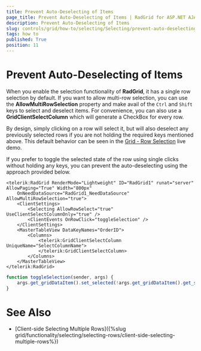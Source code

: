 ```yaml
---
title: Prevent Auto-Deselecting of Items
page_title: Prevent Auto-Deselecting of Items | RadGrid for ASP.NET AJAX Documentation
description: Prevent Auto-Deselecting of Items
slug: controls/grid/how-to/selecting/Selecting/prevent-auto-deselecting-of-items
tags: how to
published: True
position: 11
---
```


# Prevent Auto-Deselecting of Items

When you enable the selection functionality of **RadGrid**, it has a single row selection by default. If you want to allow multi-row selection, you can use the **AllowMultiRowSelection** property and make avail of the `Ctrl` and `Shift` keys to select and deselect items. For convenience, you can also use a **GridClientSelectColumn** which will generate a CheckBox for every row.

By design, simply clicking on a row will select it, but will also deselect any previously selected rows if you are not holding the required keys mentioned above. This default behavior can be seen in the [Grid - Row Selection](http://demos.telerik.com/aspnet-ajax/grid/examples/functionality/selecting/row-selection/defaultcs.aspx)  live demo.

If you prefer to toggle the selected state of the row using single clicks without holding any keys, you can prevent the auto-deselecting using the approach provided below.

````ASP.NET
<telerik:RadGrid RenderMode="Lightweight" ID="RadGrid1" runat="server" AllowPaging="True" Width="800px"
    OnNeedDataSource="RadGrid1_NeedDataSource" AllowMultiRowSelection="true">
    <ClientSettings>
        <Selecting AllowRowSelect="true" UseClientSelectColumnOnly="true" />
        <ClientEvents OnRowClick="toggleSelection" />
    </ClientSettings>
    <MasterTableView DataKeyNames="OrderID">
        <Columns>
            <telerik:GridClientSelectColumn UniqueName="SelectColumnName">
            </telerik:GridClientSelectColumn>
        </Columns>
    </MasterTableView>
</telerik:RadGrid>
````
````JavaScript
function toggleSelection(sender, args) {
    args.get_gridDataItem().set_selected(!args.get_gridDataItem().get_selected());
}
````

# See Also

 * [Client-side Selecting Multiple Rows]({%slug grid/functionality/selecting/selecting-rows/client-side-selecting-multiple-rows%})
